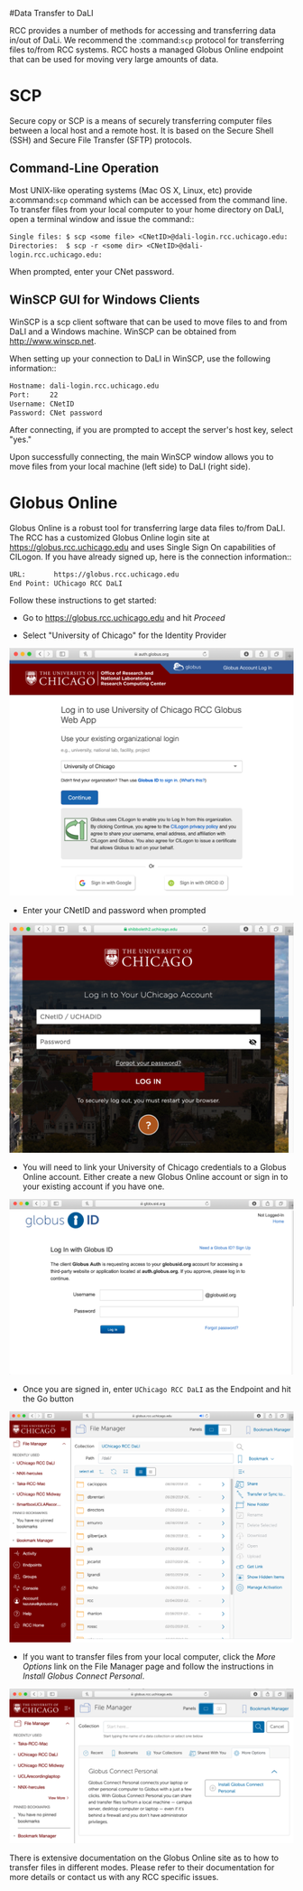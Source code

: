 #Data Transfer to DaLI

RCC provides a number of methods for accessing and transferring data in/out of DaLi. We recommend the :command:`scp` protocol for transferring files to/from RCC systems. RCC hosts a managed Globus Online endpoint that can be used for moving very large amounts of data.

SCP
===

Secure copy or SCP is a means of securely transferring computer files between a local host and a remote host. It is based on the Secure Shell (SSH) and Secure File Transfer (SFTP) protocols.

Command-Line Operation
----------------------

Most UNIX-like operating systems (Mac OS X, Linux, etc) provide a:command:`scp` command which can be accessed from the command line. To transfer files from your local computer to your home directory on DaLI, open a terminal window and issue the command::

```
Single files: $ scp <some file> <CNetID>@dali-login.rcc.uchicago.edu:
Directories:  $ scp -r <some dir> <CNetID>@dali-login.rcc.uchicago.edu:
```

When prompted, enter your CNet password.

WinSCP GUI for Windows Clients
------------------------------

WinSCP is a scp client software that can be used to move files to and from DaLI and a Windows machine. WinSCP can be obtained from http://www.winscp.net.

When setting up your connection to DaLI in WinSCP, use the following information::

```
Hostname: dali-login.rcc.uchicago.edu
Port:     22
Username: CNetID
Password: CNet password
```

After connecting, if you are prompted to accept the server's host key, select "yes."

Upon successfully connecting, the main WinSCP window allows you to move files from your local machine (left side) to DaLI (right side).

Globus Online
=============

Globus Online is a robust tool for transferring large data files to/from DaLI. The RCC has a customized Globus Online login site at https://globus.rcc.uchicago.edu and uses Single Sign On capabilities of CILogon. If you have already signed up, here is the connection information::

```
URL:       https://globus.rcc.uchicago.edu
End Point: UChicago RCC DaLI
```

Follow these instructions to get started:

-	Go to https://globus.rcc.uchicago.edu and hit *Proceed*

-	Select "University of Chicago" for the Identity Provider

![](images/globus-login2.png)

-	Enter your CNetID and password when prompted

![](images/globus-login4.png)

-	You will need to link your University of Chicago credentials to a Globus Online account. Either create a new Globus Online account or sign in to your existing account if you have one.

![](images/globus-login6.png)

-	Once you are signed in, enter `UChicago RCC DaLI` as the Endpoint and hit the Go button

![](images/globus-login5.png)

-	If you want to transfer files from your local computer, click the *More Options* link on the File Manager page and follow the instructions in *Install Globus Connect Personal*.

![](images/globus-login7.png)

There is extensive documentation on the Globus Online site as to how to transfer files in different modes. Please refer to their documentation for more details or contact us with any RCC specific issues.
